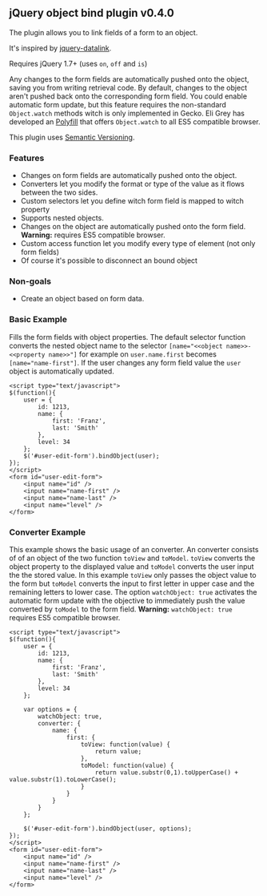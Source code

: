## jQuery object bind plugin v0.4.0

The plugin allows you to link fields of a form to an object.

It's inspired by [jquery-datalink](https://github.com/jquery/jquery-datalink).

Requires jQuery 1.7+ (uses `on`, `off` and `is`)

Any changes to the form fields are automatically pushed onto the object, saving you from writing retrieval code. 
By default, changes to the object aren't pushed back onto the corresponding form field.
You could enable automatic form update, but this feature requires the non-standard `Object.watch` methods witch is only implemented in Gecko.
Eli Grey has developed an [Polyfill](https://gist.github.com/384583) that offers `Object.watch` to all ES5 compatible browser.

This plugin uses [Semantic Versioning](http://semver.org/).

### Features
*   Changes on form fields are automatically pushed onto the object.
*   Converters let you modify the format or type of the value as it flows between the two sides.
*   Custom selectors let you define witch form field is mapped to witch property
*   Supports nested objects.
*   Changes on the object are automatically pushed onto the form field. **Warning:** requires ES5 compatible browser.
*   Custom access function let you modify every type of element (not only form fields)
*   Of course it's possible to disconnect an bound object

### Non-goals
*   Create an object based on form data.

### Basic Example
Fills the form fields with object properties. The default selector function converts the nested object name to the selector `[name="<<object name>>-<<property name>>"]` for example on `user.name.first` becomes `[name="name-first"]`.
If the user changes any form field value the `user` object is automatically updated.

	<script type="text/javascript">
	$(function(){
		user = {
			id: 1213,
			name: {
				first: 'Franz',
				last: 'Smith'
			},
			level: 34
		};
		$('#user-edit-form').bindObject(user);
	});
	</script>
	<form id="user-edit-form">
		<input name="id" />
		<input name="name-first" />
		<input name="name-last" />
		<input name="level" />
	</form>

### Converter Example
This example shows the basic usage of an converter.
An converter consists of of an object of the two function `toView` and `toModel`.
`toView` converts the object property to the displayed value and `toModel` converts the user input the the stored value.
In this example `toView` only passes the object value to the form but `toModel` converts the input to first letter in upper case and the remaining letters to lower case.
The option `watchObject: true` activates the automatic form update with the objective to immediately push the value converted by `toModel` to the form field.
**Warning:** `watchObject: true` requires ES5 compatible browser.

	<script type="text/javascript">
	$(function(){
		user = {
			id: 1213,
			name: {
				first: 'Franz',
				last: 'Smith'
			},
			level: 34
		};
		
		var options = {
			watchObject: true,
			converter: {
				name: {
					first: {
						toView: function(value) {
							return value;
						},
						toModel: function(value) {
							return value.substr(0,1).toUpperCase() + value.substr(1).toLowerCase();
						}
					}
				}
			}
		};
		
		$('#user-edit-form').bindObject(user, options);
	});
	</script>
	<form id="user-edit-form">
		<input name="id" />
		<input name="name-first" />
		<input name="name-last" />
		<input name="level" />
	</form>

